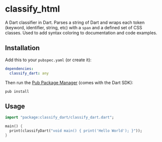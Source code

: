 classify_html
=============

A Dart classifier in Dart. Parses a string of Dart and wraps each token 
(keyword, identifier, string, etc) with a `span` and a defined set of CSS 
classes. Used to add syntax coloring to documentation and code examples.

Installation
------------

Add this to your `pubspec.yaml` (or create it):
```yaml
dependencies:
  classify_dart: any
```
Then run the [Pub Package Manager][pub] (comes with the Dart SDK):

    pub install

Usage
-----

```dart
import "package:classify_dart/classify_dart.dart";

main() {
  print(classifyDart("void main() { print('Hello World'); }"));
}
```

[pub]: http://www.dartlang.org/docs/pub-package-manager/
